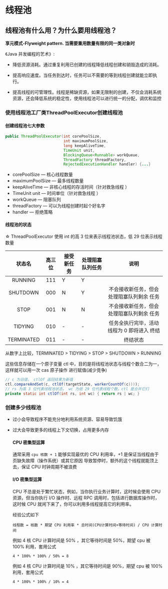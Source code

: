 # 线程池

## 线程池有什么用？为什么要用线程池？

**享元模式-Flyweight pattern. 当需要重用数量有限的同一类对象时**

《Java 并发编程的艺术》:

- 降低资源消耗。通过重复利⽤已创建的线程降低线程创建和销毁造成的消耗。 

- 提⾼响应速度。当任务到达时，任务可以不需要的等到线程创建就能⽴即执⾏。 

- 提⾼线程的可管理性。线程是稀缺资源，如果⽆限制的创建，不仅会消耗系统资源，还会降低系统的稳定性，使⽤线程池可以进⾏统⼀的分配，调优和监控

### 使用线程池工厂类ThreadPoolExecutor创建线程池

#### 创建线程池七大参数

```java
public ThreadPoolExecutor(int corePoolSize,
                          int maximumPoolSize,
                          long keepAliveTime,
                          TimeUnit unit,
                          BlockingQueue<Runnable> workQueue,
                          ThreadFactory threadFactory,
                          RejectedExecutionHandler handler) {...}
```

- corePoolSize                   —          核心线程数量
- maximumPoolSize         —          最多线程数量
- keepAliveTime                 —         非核心线程的存活时间（针对救急线程 ）
- TimeUnit unit                  —          时间单位（针对救急线程 ）
- workQueue                      —         阻塞队列
- threadFactory                  —         可以为线程创建时起个好名字
- handler                              —        拒绝策略

#### 线程池的状态

☆   ThreadPoolExecutor 使用 int 的高 3 位来表示线程池状态，低 29 位表示线程数量

|   状态名   | 高三位 | 接受新任务 | 处理阻塞队列任务 |                    说明                    |
| :--------: | :----: | ---------- | ---------------- | :----------------------------------------: |
|  RUNNING   |  111   | Y          | Y                |                                            |
|  SHUTDOWN  |  000   | N          | Y                | 不会接收新任务，但会处理阻塞队列剩余 任务  |
|    STOP    |  001   | N          | N                | 不会接收新任务，但会处理阻塞队列剩余 任务  |
|  TIDYING   |  010   | -          | -                | 任务全执行完毕，活动线程为 0 即将进入 终结 |
| TERMINATED |  011   | -          | -                |                  终结状态                  |

从数字上比较，TERMINATED > TIDYING > STOP > SHUTDOWN > RUNNING 

这些信息存储在一个原子变量 ctl 中，目的是将线程池状态与线程个数合二为一，这样就可以用一次 cas 原子操作 进行赋值(减少竞争)

```java
// c 为旧值， ctlOf 返回结果为新值
ctl.compareAndSet(c, ctlOf(targetState, workerCountOf(c))));
// rs 为高 3 位代表线程池状态， wc 为低 29 位代表线程个数，ctl 是合并它们
private static int ctlOf(int rs, int wc) { return rs | wc; }
```

### 创建多少线程池

- 过小会导致程序不能充分地利用系统资源、容易导致饥饿 

- 过大会导致更多的线程上下文切换，占用更多内存

  ####  CPU 密集型运算

  通常采用 `cpu 核数 + 1` 能够实现最优的 CPU 利用率，+1 是保证当线程由于页缺失故障（操作系统）或其它原因 导致暂停时，额外的这个线程就能顶上去，保证 CPU 时钟周期不被浪费

  #### I/O 密集型运算 

  CPU 不总是处于繁忙状态，例如，当你执行业务计算时，这时候会使用 CPU 资源，但当你执行 I/O 操作时、远程 RPC 调用时，包括进行数据库操作时，这时候 CPU 就闲下来了，你可以利用多线程提高它的利用率。

  经验公式如下

  `线程数 = 核数 * 期望 CPU 利用率 * 总时间(CPU计算时间+等待时间) / CPU 计算时间`

  例如 4 核 CPU 计算时间是 50% ，其它等待时间是 50%，期望 cpu 被 100% 利用，套用公式

  `4 * 100% * 100% / 50% = 8`

  例如 4 核 CPU 计算时间是 10% ，其它等待时间是 90%，期望 cpu 被 100% 利用，套用公式

  `4 * 100% * 100% / 10% = 4`

####  

